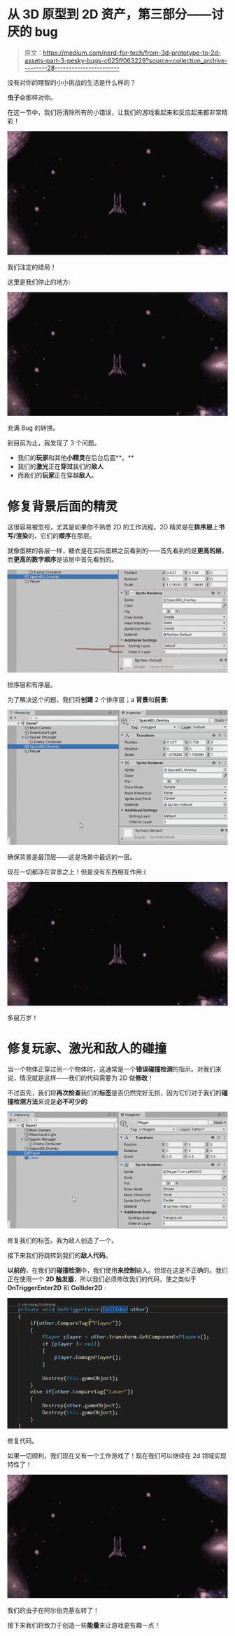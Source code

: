 # 从 3D 原型到 2D 资产，第三部分——讨厌的 bug

> 原文：<https://medium.com/nerd-for-tech/from-3d-prototype-to-2d-assets-part-3-pesky-bugs-c625ff063229?source=collection_archive---------28----------------------->

没有对你的理智的小小挑战的生活是什么样的？

**虫子**会那样对你。

在这一节中，我们将清除所有的小错误，让我们的游戏看起来和反应起来都非常精彩！

![](img/8b0c564daddc070d754f218eda789930.png)

我们注定的结局！

这里是我们停止的地方:

![](img/28bddc8c9a40088b7714e58349ec501e.png)

充满 Bug 的转换。

到目前为止，我发现了 3 个问题。

*   我们的**玩家**和其他**小精灵**在后台后面**。**
*   我们的**激光**正在**穿过**我们的**敌人**
*   而我们的**玩家**正在穿越**敌人**。

# 修复背景后面的精灵

这很容易被忽视，尤其是如果你不熟悉 2D 的工作流程。2D 精灵是在**排序层**上**书写/渲染**的，它们的**顺序**在那层。

就像蛋糕的各层一样，糖衣是在实际蛋糕之前看到的——首先看到的是**更高的层**，而**更高的数字顺序**是该层中首先看到的。

![](img/866ab13eeda801c091672741799e1674.png)

排序层和有序层。

为了解决这个问题，我们将**创建** 2 个排序层；a **背景**和**前景**:

![](img/a6e880a441462ac0a174f22c87ca2017.png)

确保背景是最顶层——这是场景中最远的一层。

现在一切都浮在背景之上！但是没有东西相互作用:(

![](img/867539dfb19381ede723b51851ac353b.png)

多层万岁！

# 修复玩家、激光和敌人的碰撞

当一个物体正穿过另一个物体时，这通常是一个**错误碰撞检测**的指示。对我们来说，情况就是这样——我们的代码需要为 2D 做**修改**！

不过首先，我们将**再次检查**我们的**标签**是否仍然完好无损，因为它们对于我们的**碰撞检测方法**来说是**必不可少的**:

![](img/668e4ccbd06d0588cc500ab104d796f4.png)

修复我们的标签。我为敌人创造了一个。

接下来我们将跳转到我们的**敌人代码**。

**以前的**，在我们的**碰撞检测**中，我们使用**来控制**输入。但现在这是不正确的。我们正在使用一个 **2D 触发器**，所以我们必须修改我们的代码，使之类似于 **OnTriggerEnter2D** 和 **Collider2D** :

![](img/d4117f564e589634375fab7e0854046f.png)

修复代码。

如果一切顺利，我们现在又有一个工作游戏了！现在我们可以继续在 2d 领域实现特性了！

![](img/8b0c564daddc070d754f218eda789930.png)

我们的虫子在阿尔伯克基左转了！

接下来我们将致力于创造一些**能量**来让游戏更有趣一点！